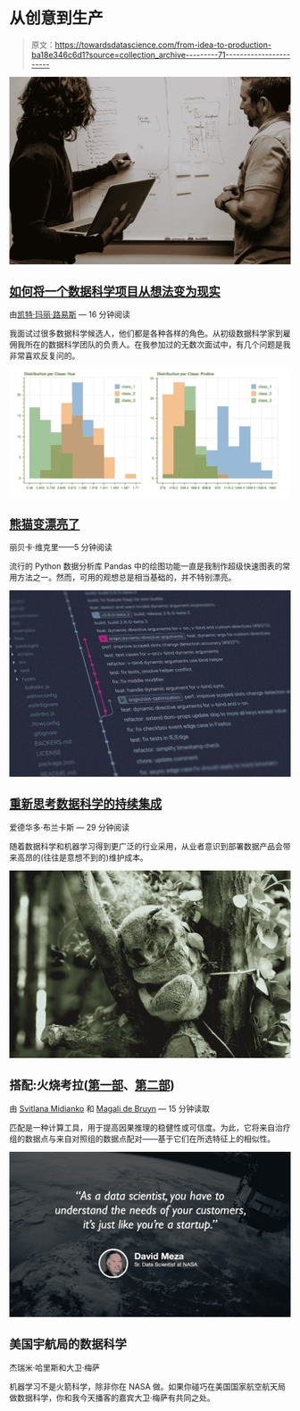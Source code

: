 # 从创意到生产

> 原文：<https://towardsdatascience.com/from-idea-to-production-ba18e346c6d1?source=collection_archive---------71----------------------->

![](img/d033717512e709e7b26b58c0433ba606.png)

## [如何将一个数据科学项目从想法变为现实](/how-to-take-a-data-science-project-from-idea-to-production-8216a653011f)

由[凯特·玛丽·路易斯](https://medium.com/u/feb55b31bbd5?source=post_page-----ba18e346c6d1--------------------------------) — 16 分钟阅读

我面试过很多数据科学候选人，他们都是各种各样的角色。从初级数据科学家到雇佣我所在的数据科学团队的负责人。在我参加过的无数次面试中，有几个问题是我非常喜欢反复问的。

![](img/b84e86f2aaad4a2a7271ecd4a11a6ac7.png)

## [熊猫变漂亮了](/plotting-in-pandas-just-got-prettier-289d0e0fe5c0)

丽贝卡·维克里——5 分钟阅读

流行的 Python 数据分析库 Pandas 中的绘图功能一直是我制作超级快速图表的常用方法之一。然而，可用的观想总是相当基础的，并不特别漂亮。

![](img/8215cfc1300431cd0d0c70b921e1221b.png)

## [重新思考数据科学的持续集成](/rethinking-continuous-integration-for-data-science-ebf0dfc61788)

爱德华多·布兰卡斯 — 29 分钟阅读

随着数据科学和机器学习得到更广泛的行业采用，从业者意识到部署数据产品会带来高昂的(往往是意想不到的)维护成本。

![](img/35bec3f89ac574724d895cde038f6526.png)

## 搭配:火烧考拉([第一部](/matching-koalas-on-fire-part-1-17691bb85c23)、[第二部](/matching-koalas-on-fire-part-2-71083b81b50b))

由 [Svitlana Midianko](https://medium.com/u/4f904fbe39bd?source=post_page-----ba18e346c6d1--------------------------------) 和 [Magali de Bruyn](https://medium.com/u/cbf0012f471c?source=post_page-----ba18e346c6d1--------------------------------) — 15 分钟读取

匹配是一种计算工具，用于提高因果推理的稳健性或可信度。为此，它将来自治疗组的数据点与来自对照组的数据点配对——基于它们在所选特征上的相似性。

![](img/7e762e26d26f6698146b9ba995deb535.png)

## 美国宇航局的数据科学

杰瑞米·哈里斯和大卫·梅萨

机器学习不是火箭科学，除非你在 NASA 做。如果你碰巧在美国国家航空航天局做数据科学，你和我今天播客的嘉宾大卫·梅萨有共同之处。